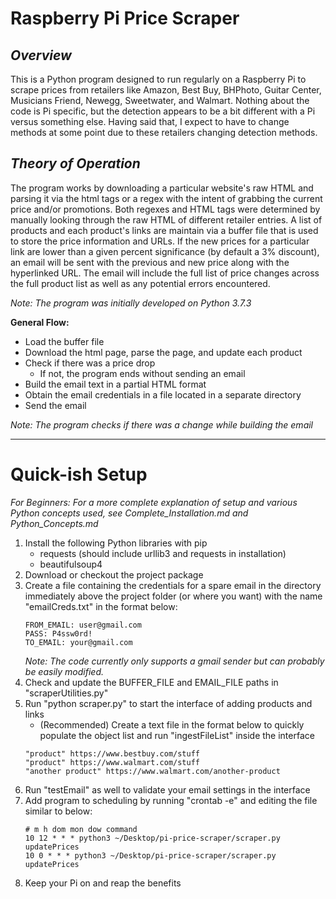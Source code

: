 # Raspberry Pi Price Scraper
## _Overview_
This is a Python program designed to run regularly on a Raspberry Pi to scrape prices from retailers like Amazon, Best Buy, BHPhoto, Guitar Center, Musicians Friend, Newegg, Sweetwater, and Walmart. Nothing about the code is Pi specific, but the detection appears to be a bit different with a Pi versus something else. Having said that, I expect to have to change methods at some point due to these retailers changing detection methods.
## _Theory of Operation_
The program works by downloading a particular website's raw HTML and parsing it via the html tags or a regex with the intent of grabbing the current price and/or promotions. Both regexes and HTML tags were determined by manually looking through the raw HTML of different retailer entries. A list of products and each product's links are maintain via a buffer file that is used to store the price information and URLs. If the new prices for a particular link are lower than a given percent significance (by default a 3% discount), an email will be sent with the previous and new price along with the hyperlinked URL. The email will include the full list of price changes across the full product list as well as any potential errors encountered.

*Note: The program was initially developed on Python 3.7.3*

__General Flow:__
 - Load the buffer file
 - Download the html page, parse the page, and update each product
 - Check if there was a price drop
   - If not, the program ends without sending an email
 - Build the email text in a partial HTML format
 - Obtain the email credentials in a file located in a separate directory
 - Send the email

*Note: The program checks if there was a change while building the email*
***
# Quick-ish Setup 
_For Beginners: For a more complete explanation of setup and various Python concepts used, see Complete_Installation.md and Python_Concepts.md_

1. Install the following Python libraries with pip
   - requests (should include urllib3 and requests in installation)
   - beautifulsoup4
2. Download or checkout the project package
3. Create a file containing the credentials for a spare email in the directory immediately above the project folder (or where you want) with the name "emailCreds.txt" in the format below:
    ```
    FROM_EMAIL: user@gmail.com
    PASS: P4ssw0rd!
    TO_EMAIL: your@gmail.com
    ```
    _Note: The code currently only supports a gmail sender but can probably be easily modified._
4. Check and update the BUFFER_FILE and EMAIL_FILE paths in "scraperUtilities.py"
5. Run "python scraper.py" to start the interface of adding products and links
   - (Recommended) Create a text file in the format below to quickly populate the object list and run "ingestFileList" inside the interface
    ```
    "product" https://www.bestbuy.com/stuff
    "product" https://www.walmart.com/stuff
    "another product" https://www.walmart.com/another-product
    ```
6. Run "testEmail" as well to validate your email settings in the interface
7. Add program to scheduling by running "crontab -e" and editing the file similar to below:
    ```
    # m h dom mon dow command
    10 12 * * * python3 ~/Desktop/pi-price-scraper/scraper.py updatePrices
    10 0 * * * python3 ~/Desktop/pi-price-scraper/scraper.py updatePrices
    ```
8. Keep your Pi on and reap the benefits